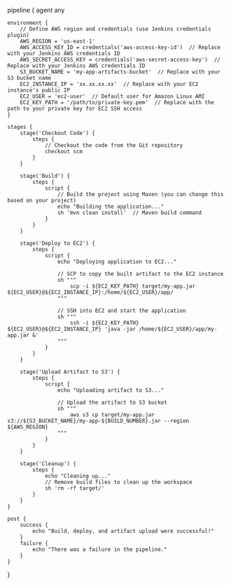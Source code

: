 pipeline {
    agent any

    environment {
        // Define AWS region and credentials (use Jenkins credentials plugin)
        AWS_REGION = 'us-east-1'
        AWS_ACCESS_KEY_ID = credentials('aws-access-key-id')  // Replace with your Jenkins AWS credentials ID
        AWS_SECRET_ACCESS_KEY = credentials('aws-secret-access-key')  // Replace with your Jenkins AWS credentials ID
        S3_BUCKET_NAME = 'my-app-artifacts-bucket'  // Replace with your S3 bucket name
        EC2_INSTANCE_IP = 'xx.xx.xx.xx'  // Replace with your EC2 instance's public IP
        EC2_USER = 'ec2-user'  // Default user for Amazon Linux AMI
        EC2_KEY_PATH = '/path/to/private-key.pem'  // Replace with the path to your private key for EC2 SSH access
    }

    stages {
        stage('Checkout Code') {
            steps {
                // Checkout the code from the Git repository
                checkout scm
            }
        }

        stage('Build') {
            steps {
                script {
                    // Build the project using Maven (you can change this based on your project)
                    echo "Building the application..."
                    sh 'mvn clean install'  // Maven build command
                }
            }
        }

        stage('Deploy to EC2') {
            steps {
                script {
                    echo "Deploying application to EC2..."

                    // SCP to copy the built artifact to the EC2 instance
                    sh """
                        scp -i ${EC2_KEY_PATH} target/my-app.jar ${EC2_USER}@${EC2_INSTANCE_IP}:/home/${EC2_USER}/app/
                    """

                    // SSH into EC2 and start the application
                    sh """
                        ssh -i ${EC2_KEY_PATH} ${EC2_USER}@${EC2_INSTANCE_IP} 'java -jar /home/${EC2_USER}/app/my-app.jar &'
                    """
                }
            }
        }

        stage('Upload Artifact to S3') {
            steps {
                script {
                    echo "Uploading artifact to S3..."

                    // Upload the artifact to S3 bucket
                    sh """
                        aws s3 cp target/my-app.jar s3://${S3_BUCKET_NAME}/my-app-${BUILD_NUMBER}.jar --region ${AWS_REGION}
                    """
                }
            }
        }

        stage('Cleanup') {
            steps {
                echo "Cleaning up..."
                // Remove build files to clean up the workspace
                sh 'rm -rf target/'
            }
        }
    }

    post {
        success {
            echo "Build, deploy, and artifact upload were successful!"
        }
        failure {
            echo "There was a failure in the pipeline."
        }
    }
}
